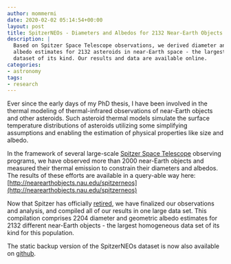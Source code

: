 ```yaml
---
author: mommermi
date: 2020-02-02 05:14:54+00:00
layout: post
title: SpitzerNEOs - Diameters and Albedos for 2132 Near-Earth Objects
description: |
  Based on Spitzer Space Telescope observations, we derived diameter and
  albedo estimates for 2132 asteroids in near-Earth space - the largest
  dataset of its kind. Our results and data are available online.
categories:
- astronomy
tags:
- research
---
```


Ever since the early days of my PhD thesis, I have been involved in
the thermal modeling of thermal-infrared observations of near-Earth
objects and other asteroids. Such asteroid thermal models simulate the surface
temperature distributions of asteroids utilizing some simplifying
assumptions and enabling the estimation of physical properties like
size and albedo.

In the framework of several large-scale [Spitzer Space Telescope](https://en.wikipedia.org/wiki/Spitzer_Space_Telescope) observing programs, we have observed more than 2000 near-Earth objects and measured their thermal emission to constrain their diameters and albedos. The results of these efforts are available in a query-able way here: [http://nearearthobjects.nau.edu/spitzerneos](http://nearearthobjects.nau.edu/spitzerneos)


Now that Spitzer has officially [retired](https://www.nasa.gov/press-release/nasa-s-spitzer-space-telescope-ends-mission-of-astronomical-discovery/), we have finalized our observations and analysis, and compiled all of our results in one large data set. This compilation comprises 2204 diameter and geometric albedo estimates for 2132 different near-Earth objects - the largest homogeneous data set of its kind for this population.

The static backup version of the SpitzerNEOs dataset is now also available on [github](https://github.com/mommermi/spitzerneos).



